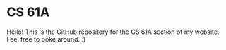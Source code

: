 # CS 61A
Hello! This is the GitHub repository for the CS 61A section of my website. Feel free to poke around. :)
